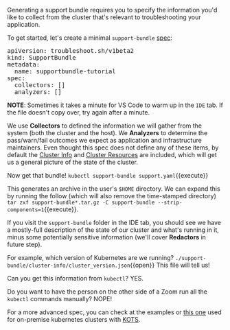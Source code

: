Generating a support bundle requires you to specify the information you'd like to collect from the cluster that's relevant to troubleshooting your application.

To get started, let's create a minimal `support-bundle` [spec](https://troubleshoot.sh/docs/support-bundle/collecting/):


<pre class="file" data-filename="support.yaml" data-target="replace">apiVersion: troubleshoot.sh/v1beta2
kind: SupportBundle
metadata:
  name: supportbundle-tutorial
spec:
  collectors: []
  analyzers: []
</pre>

**NOTE**: Sometimes it takes a minute for VS Code to warm up in the `IDE` tab. 
If the file doesn't copy over, try again after a minute.

We use **Collectors** to defined the information we will gather from the system (both the cluster and the host).
We **Analyzers** to determine the pass/warn/fail outcomes we expect as application and infrastructure maintainers.
Even thought this spec does not define any of these items, by default the [Cluster Info](https://troubleshoot.sh/docs/collect/cluster-info/) and [Cluster Resources](https://troubleshoot.sh/docs/collect/cluster-resources/) are included, which will get us a general picture of the state of the cluster.

Now get that bundle!
`kubectl support-bundle support.yaml`{{execute}}

This generates an archive in the user's `$HOME` directory. 
We can expand this by running the follow (which will also remove the time-stamped directory) 
`tar zxf support-bundle*.tar.gz -C support-bundle --strip-components=1`{{execute}}.

If you visit the `support-bundle` folder in the IDE tab, you should see we have a mostly-full description of the state of our cluster and what's running in it, minus some potentially sensitive information (we'll cover **Redactors** in future step).

For example, which version of Kubernetes are we running? 
`./support-bundle/cluster-info/cluster_version.json`{{open}} 
This file will tell us! 

Can you get this information from `kubectl`? 
YES.

Do you want to have the person on the other side of a Zoom run all the `kubectl` commands manually? 
NOPE!

For a more advanced spec, you can check at the examples or [this one](https://github.com/replicatedhq/kots/blob/master/pkg/supportbundle/defaultspec/spec.yaml) used for on-premise kubernetes clusters with [KOTS](https://kots.io/).
